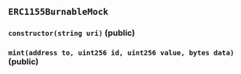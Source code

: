 ## `ERC1155BurnableMock`






### `constructor(string uri)` (public)





### `mint(address to, uint256 id, uint256 value, bytes data)` (public)








